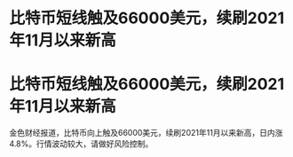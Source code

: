# 比特币短线触及66000美元，续刷2021年11月以来新高

# 比特币短线触及66000美元，续刷2021年11月以来新高

金色财经报道，比特币向上触及66000美元，续刷2021年11月以来新高，日内涨4.8%。行情波动较大，请做好风险控制。

